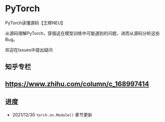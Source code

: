 # PyTorch
PyTorch读懂源码【王辉NEU】

从源码理解PyTorch，穿插这在模型训练中可能遇到的问题，进而从源码分析这些Bug。

欢迎在Issues中提出疑问

## 知乎专栏
https://www.zhihu.com/column/c_168997414
---
## 进度

- 2021/12/30 `torch.nn.Module()` 章节更新

